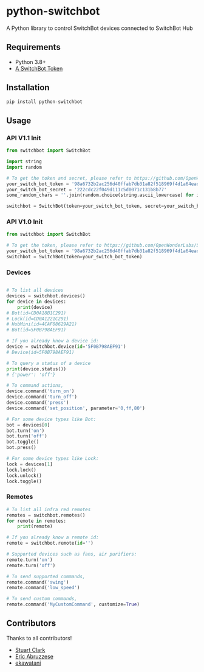 # python-switchbot
A Python library to control SwitchBot devices connected to SwitchBot Hub

## Requirements
- Python 3.8+
- [A SwitchBot Token](https://github.com/OpenWonderLabs/SwitchBotAPI#getting-started)

## Installation
```python
pip install python-switchbot
```

## Usage


### API V1.1 Init
```python
from switchbot import SwitchBot

import string
import random

# To get the token and secret, please refer to https://github.com/OpenWonderLabs/SwitchBotAPI#getting-started
your_switch_bot_token = '98a6732b2ac256d40ffab7db31a82f518969f4d1a64eadff581d45e902327b7c577aa6ead517bda589c19b4ca0b2599b'
your_switch_bot_secret = '222cdc22f049d111c5d0071c131b8b77'
some_random_chars = ''.join(random.choice(string.ascii_lowercase) for i in range(10))

switchbot = SwitchBot(token=your_switch_bot_token, secret=your_switch_bot_secret, nonce=some_random_chars, ver="1.1")
```

### API V1.0 Init

```python
from switchbot import SwitchBot

# To get the token, please refer to https://github.com/OpenWonderLabs/SwitchBotAPI#getting-started
your_switch_bot_token = '98a6732b2ac256d40ffab7db31a82f518969f4d1a64eadff581d45e902327b7c577aa6ead517bda589c19b4ca0b2599b'
switchbot = SwitchBot(token=your_switch_bot_token)
```

### Devices
```python

# To list all devices
devices = switchbot.devices()
for device in devices:
    print(device)
# Bot(id=CD0A18B1C291)
# Lock(id=CD0A1221C291)
# HubMini(id=4CAF08629A21)
# Bot(id=5F0B798AEF91)

# If you already know a device id:
device = switchbot.device(id='5F0B798AEF91')
# Device(id=5F0B798AEF91)

# To query a status of a device
print(device.status())
# {'power': 'off'}

# To command actions,
device.command('turn_on')
device.command('turn_off')
device.command('press')
device.command('set_position', parameter='0,ff,80')

# For some device types like Bot:
bot = devices[0]
bot.turn('on')
bot.turn('off')
bot.toggle()
bot.press()

# For some device types like Lock:
lock = devices[1]
lock.lock()
lock.unlock()
lock.toggle()
```

### Remotes
```python
# To list all infra red remotes
remotes = switchbot.remotes()
for remote in remotes:
    print(remote)

# If you already know a remote id:
remote = switchbot.remote(id='')

# Supported devices such as fans, air purifiers:
remote.turn('on')
remote.turn('off')

# To send supported commands,
remote.command('swing')
remote.command('low_speed')

# To send custom commands,
remote.command('MyCustomCommand', customize=True)
```

## Contributors
Thanks to all contributors!
- [Stuart Clark](https://github.com/stuart-c)
- [Eric Abruzzese](https://github.com/eabruzzese)
- [ekawatani](https://github.com/ekawatani)
